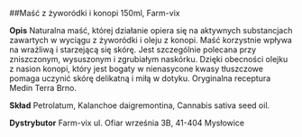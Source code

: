 ##Maść z żyworódki i konopi 150ml, Farm-vix

**Opis** Naturalna maść, której działanie opiera się na aktywnych substancjach zawartych w wyciągu z żyworódki i oleju z konopi. Maść korzystnie wpływa na wrażliwą i starzejącą się skórę. Jest szczególnie polecana przy zniszczonym, wysuszonym i zgrubiałym naskórku. Dzięki obecności olejku z nasion konopi, który jest bogaty w nienasycone kwasy tłuszczowe pomaga uczynić skórę delikatną i miłą w dotyku.
Oryginalna receptura Medin Terra Brno.

**Skład** Petrolatum, Kalanchoe daigremontina, Cannabis sativa seed oil.

**Dystrybutor** Farm-vix
ul. Ofiar września 3B, 41-404 Mysłowice
